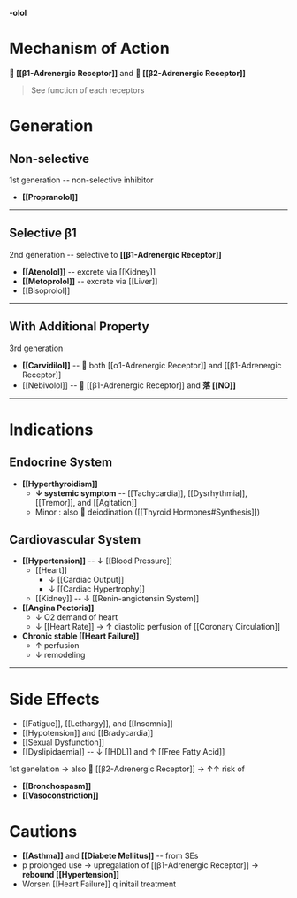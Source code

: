 **-olol**

# Mechanism of Action
** [[β1-Adrenergic Receptor]]** and ** [[β2-Adrenergic Receptor]]**
> See function of each receptors

# Generation
## Non-selective
1st generation -- non-selective inhibitor
- **[[Propranolol]]**

---

## Selective β1
2nd generation -- selective to **[[β1-Adrenergic Receptor]]**
- **[[Atenolol]]** -- excrete via [[Kidney]]
- **[[Metoprolol]]** -- excrete via [[Liver]]
- [[Bisoprolol]]

---

## With Additional Property
3rd generation
- **[[Carvidilol]]** --  both [[α1-Adrenergic Receptor]] and [[β1-Adrenergic Receptor]]
- [[Nebivolol]] --  [[β1-Adrenergic Receptor]] and **落 [[NO]]**

---

# Indications
## Endocrine System
- **[[Hyperthyroidism]]**
	- **↓ systemic symptom** -- [[Tachycardia]], [[Dysrhythmia]], [[Tremor]], and [[Agitation]]
	- Minor : also  deiodination ([[Thyroid Hormones#Synthesis]])

## Cardiovascular System
- **[[Hypertension]]** -- ↓ [[Blood Pressure]]
	- [[Heart]]
		- ↓ [[Cardiac Output]]
		- ↓ [[Cardiac Hypertrophy]]
	- [[Kidney]] -- ↓ [[Renin-angiotensin System]]
- **[[Angina Pectoris]]**
	- ↓ O2 demand of heart
	- ↓ [[Heart Rate]] → ↑ diastolic perfusion of [[Coronary Circulation]] 
- **Chronic stable [[Heart Failure]]**
	- ↑ perfusion
	- ↓ remodeling

---

# Side Effects
- [[Fatigue]], [[Lethargy]], and [[Insomnia]]
- [[Hypotension]] and [[Bradycardia]]
- [[Sexual Dysfunction]]
- [[Dyslipidaemia]] -- ↓ [[HDL]] and ↑ [[Free Fatty Acid]]

1st genelation → also  [[β2-Adrenergic Receptor]] → ↑↑ risk of
- **[[Bronchospasm]]**
- **[[Vasoconstriction]]**

# Cautions
- **[[Asthma]]** and **[[Diabete Mellitus]]** -- from SEs
- p prolonged use → upregalation of [[β1-Adrenergic Receptor]] → **rebound [[Hypertension]]**
- Worsen [[Heart Failure]] q initail treatment

